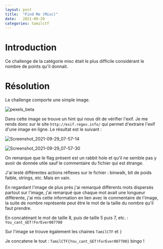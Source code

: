 ```yaml
---
layout: post
title:  "Find Me (Misc)"
date:   2021-09-29
categories: tamilctf
---
```

# Introduction

Ce challenge de la catégorie misc était le plus difficile considérant le nombre de points qu'il donnait.

# Résolution

Le challenge comporte une simple image.

![pexels_beta](https://user-images.githubusercontent.com/16634117/135309770-65a9762c-9e8d-4afd-bfcc-3ba0f75a2ae4.jpg)

Dans cette image se trouve un hint qui nous dit de vérifier l'exif. Je me rends donc sur le site `http://exif.regex.info/` qui permet d'extraire l'exif d'une image en ligne. Le résultat est le suivant : 

![Screenshot_2021-09-29_07-57-14](https://user-images.githubusercontent.com/16634117/135310066-2b42e9a5-6a71-4e3d-97a5-31fa0f7ba129.png)

![Screenshot_2021-09-29_07-57-30](https://user-images.githubusercontent.com/16634117/135310068-0eab9fb7-94d8-4f98-92a7-4930b4dcd9b7.png)

On remarque que le flag présent est un rabbit hole et qu'il ne semble pas y avoir de donnée utile sauf le commentaire du fichier qui est étrange.

J'ai testé différentes actions réflexes sur le fichier : binwalk, bit de poids faible, strings, etc. Mais en vain.

En regardant l'image de plus près j'ai remarqué différents mots dispersés partout sur l'image, j'ai remarqué que chaque mot avait une longueur différente, j'ai mis cette information en lien avec le commentaire de l'image, la suite de nombre représente peut être le mot de la taille du nombre qu'il faut prendre.


En concaténant le mot de taille 8, puis de taille 5 puis 7, etc. : `You_cant_GET!ForEver007700`

Sur l'image se trouve également les chaines `TamilCTF` et `}`

Je concatene le tout : `TamilCTF{You_cant_GET!ForEver007700}` bingo !
